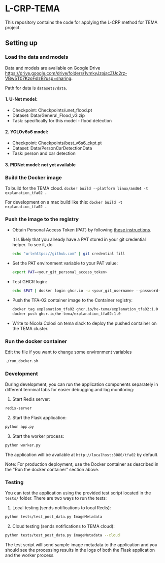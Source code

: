 # L-CRP-TEMA

This repository contains the code for applying the L-CRP method for TEMA project. 

## Setting up

### Load the data and models

Data and models are available on Google Drive https://drive.google.com/drive/folders/1vmkyJzojacZUc2rz-VBw5T07KzoFslzB?usp=sharing. 

Path for data is `datasets/data`.

#### 1. U-Net model: 
- Checkpoint: Checkpoints/unet_flood.pt
- Dataset: Data/General_Flood_v3.zip
- Task: specifically for this model - flood detection

#### 2. YOLOv6s6 model:
- Checkpoint: Checkpoints/best_v6s6_ckpt.pt
- Dataset: Data/PersonCarDetectionData 
- Task: person and car detection

#### 3. PIDNet model: not yet available


### Build the Docker image

To build for the TEMA cloud.
`docker build --platform linux/amd64 -t explanation_tfa02 .`

For development on a mac build like this:
`docker build -t explanation_tfa02 .`




### Push the image to the registry

- Obtain Personal Access Token (PAT) by following [these instructions](https://docs.github.com/en/authentication/keeping-your-account-and-data-secure/managing-your-personal-access-tokens).

    It is likely that you already have a PAT stored in your git credential helper.
    To see it, do
    ``` bash
    echo "url=https://github.com" | git credential fill
    ```

- Set the PAT environment variable to your PAT value:
     ```bash
     export PAT=<your_git_personal_access_token>
     ```

- Test GHCR login:
     ```bash
     echo $PAT | docker login ghcr.io -u <your_git_username> --password-stdin
     ```

 - Push the TFA-02 container image to the Container registry:
     ```bash
     docker tag explanation_tfa02 ghcr.io/he-tema/explanation_tfa02:1.0
     docker push ghcr.io/he-tema/explanation_tfa02:1.0
     ```
- Write to Nicola Colosi on tema slack to deploy the pushed container on the TEMA cluster.

### Run the docker container

Edit the file if you want to change some environment variables
```bash
./run_docker.sh
```

### Development

During development, you can run the application components separately in different terminal tabs for easier debugging and log monitoring:

1. Start Redis server:
```bash
redis-server
```

2. Start the Flask application:
```bash
python app.py
```

3. Start the worker process:
```bash
python worker.py
```

The application will be available at `http://localhost:8080/tfa02` by default.

Note: For production deployment, use the Docker container as described in the "Run the docker container" section above.

### Testing

You can test the application using the provided test script located in the `tests/` folder. There are two ways to run the tests:

1. Local testing (sends notifications to local Redis):
```bash
python tests/test_post_data.py ImageMetadata
```

2. Cloud testing (sends notifications to TEMA cloud):
```bash
python tests/test_post_data.py ImageMetadata --cloud
```

The test script will send sample image metadata to the application and you should see the processing results in the logs of both the Flask application and the worker process.



